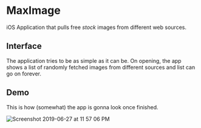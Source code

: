 # MaxImage
iOS Application that pulls free _stock_ images from different web sources.

## Interface
The application tries to be as simple as it can be. On opening, the app shows a list of randomly fetched images from different sources and list can go on forever.

## Demo
This is how (somewhat) the app is gonna look once finished.

![Screenshot 2019-06-27 at 11 57 06 PM](https://user-images.githubusercontent.com/32016777/60290900-5fbd4000-9937-11e9-8695-34309ca67531.png)

